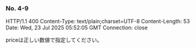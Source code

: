 ### No. 4-9

HTTP/1.1 400 
Content-Type: text/plain;charset=UTF-8
Content-Length: 53
Date: Wed, 23 Jul 2025 05:52:05 GMT
Connection: close

priceは正しい数値で指定してください。